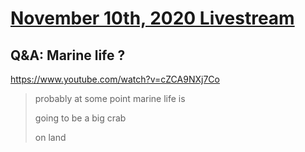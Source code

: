 # [November 10th, 2020 Livestream](../2020-11-10.md)
## Q&A: Marine life ?
https://www.youtube.com/watch?v=cZCA9NXj7Co
> probably at some point marine life is
>
> going to be a big crab
>
> on land
>

